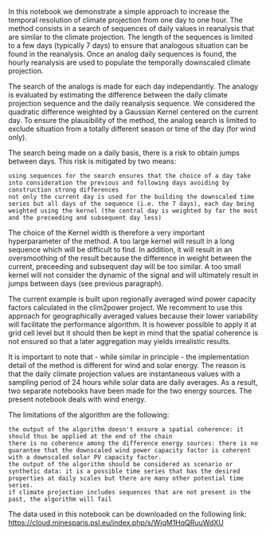 In this notebook we demonstrate a simple approach to increase the temporal resolution of climate projection from one day to one hour. The method consists in a search of sequences of daily values in reanalysis that are similar to the climate projection. The length of the sequences is limited to a few days (typically 7 days) to ensure that analogous situation can be found in the reanalysis. Once an analog daily sequences is found, the hourly reanalysis are used to populate the temporally downscaled climate projection.

The search of the analogs is made for each day independantly. The analogy is evaluated by estimating the difference between the daily climate projection sequence and the daily reanalysis sequence. We considered the quadratic difference weighted by a Gaussian Kernel centered on the current day. To ensure the plausibility of the method, the analog search is limited to exclude situation from a totally different season or time of the day (for wind only).

The search being made on a daily basis, there is a risk to obtain jumps between days. This risk is mitigated by two means:

    using sequences for the search ensures that the choice of a day take into consideration the previous and following days avoiding by construction strong differences
    not only the current day is used for the building the downscaled time series but all days of the sequence (i.e. the 7 days), each day being weighted using the kernel (the central day is weighted by far the most and the preceeding and subsequent day less)

The choice of the Kernel width is therefore a very important hyperparameter of the method. A too large kernel will result in a long sequence which will be difficult to find. In addition, it will result in an oversmoothing of the result because the difference in weight between the current, preceeding and subsequent day will be too similar. A too small kernel will not consider the dynamic of the signal and will ultimately result in jumps between days (see previous paragraph).

The current example is built upon regionally averaged wind power capacity factors calculated in the clim2power project. We recomment to use this approach for geographically averaged values because their lower variability will facilitate the performance algorithm. It is however possible to apply it at grid cell level but it should then be kept in mind that the spatial coherence is not ensured so that a later aggregation may yields irrealistic results.

It is important to note that - while similar in principle - the implementation detail of the method is different for wind and solar energy. The reason is that the daily climate projection values are instantaneous values with a sampling period of 24 hours while solar data are daily averages. As a result, two separate notebooks have been made for the two energy sources. The present notebook deals with wind energy.

The limitations of the algorithm are the following:

    the output of the algorithm doesn't ensure a spatial coherence: it should thus be applied at the end of the chain
    there is no coherence among the difference energy sources: there is no guarantee that the downscaled wind power capacity factor is coherent with a downscaled solar PV capacity factor.
    the output of the algorithm should be considered as scenario or synthetic data: it is a possible time series that has the desired properties at daily scales but there are many other potential time series.
    if climate projection includes sequences that are not present in the past, the algorithm will fail

The data used in this notebook can be downloaded on the following link: https://cloud.minesparis.psl.eu/index.php/s/WjqM1HqQRuuWdXU
